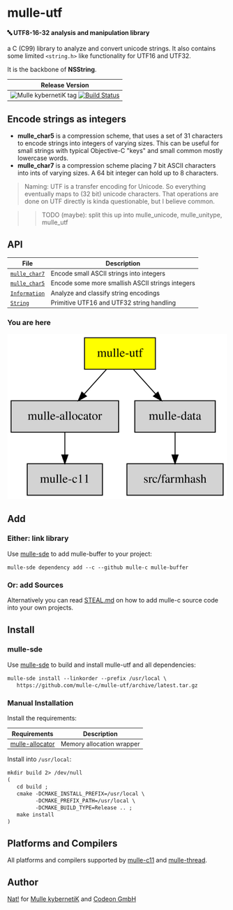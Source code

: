 # mulle-utf

#### 🔤 UTF8-16-32 analysis and manipulation library

a C (C99) library to analyze and convert unicode strings. It also contains some
limited `<string.h>` like functionality for UTF16 and UTF32.

It is the backbone of **NSString**.


| Release Version
|-----------------------------------
| ![Mulle kybernetiK tag](https://img.shields.io/github/tag/mulle-c/mulle-utf.svg?branch=release) [![Build Status](https://github.com/mulle-c/mulle-utf/workflows/CI/badge.svg?branch=release)](https://github.com/mulle-c/mulle-utf/actions)


## Encode strings as integers

* **mulle_char5** is a compression scheme, that uses a set of 31 characters
to encode strings into integers of varying sizes. This can be useful for small
strings with typical Objective-C "keys" and small common mostly lowercase words.
* **mulle_char7** is a compression scheme placing 7 bit ASCII characters into
ints of varying sizes. A 64 bit integer can hold up to 8 characters.


> Naming: UTF is a transfer encoding for Unicode. So everything
eventually maps to (32 bit) unicode characters. That operations are done on
UTF directly is kinda questionable, but I believe common.


>> TODO (maybe): split this up into mulle_unicode, mulle_unitype, mulle_utf


## API

File                                    | Description
--------------------------------------- | ----------------------------------------
[`mulle_char7`](dox/API_CHAR7.md)       | Encode small ASCII strings into integers
[`mulle_char5`](dox/API_CHAR5.md)       | Encode some more smallish ASCII strings integers
[`Information`](dox/API_INFORMATION.md) | Analyze and classify string encodings
[`String`](dox/API_STRING.md)           | Primitive UTF16 and UTF32 string handling


### You are here

![Overview](overview.dot.svg)


## Add

### Either: link library

Use [mulle-sde](//github.com/mulle-sde) to add mulle-buffer to your project:

```
mulle-sde dependency add --c --github mulle-c mulle-buffer
```

### Or: add Sources

Alternatively you can read [STEAL.md](//github.com/mulle-c11/dox/STEAL.md) on
how to add mulle-c source code into your own projects.


## Install

### mulle-sde

Use [mulle-sde](//github.com/mulle-sde) to build and install mulle-utf and all dependencies:

```
mulle-sde install --linkorder --prefix /usr/local \
   https://github.com/mulle-c/mulle-utf/archive/latest.tar.gz
```

### Manual Installation

Install the requirements:

Requirements                                             | Description
---------------------------------------------------------|-----------------------
[mulle-allocator](//github.com/mulle-c/mulle-allocator)  | Memory allocation wrapper


Install into `/usr/local`:

```
mkdir build 2> /dev/null
(
   cd build ;
   cmake -DCMAKE_INSTALL_PREFIX=/usr/local \
         -DCMAKE_PREFIX_PATH=/usr/local \
         -DCMAKE_BUILD_TYPE=Release .. ;
   make install
)
```

## Platforms and Compilers

All platforms and compilers supported by
[mulle-c11](//github.com/mulle-c/mulle-c11) and
[mulle-thread](//github.com/mulle-c/mulle-thread).


## Author

[Nat!](//www.mulle-kybernetik.com/weblog) for
[Mulle kybernetiK](//www.mulle-kybernetik.com) and
[Codeon GmbH](//www.codeon.de)
